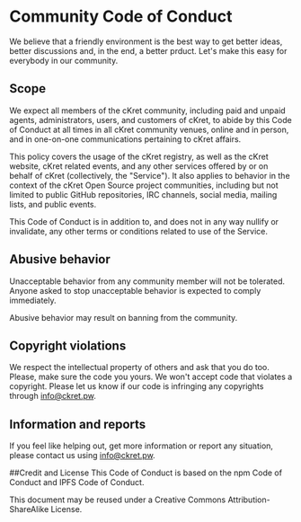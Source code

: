 # Community Code of Conduct

We believe that a friendly environment is the best way to get better ideas, better discussions and, in the end, a better prduct. Let's make this easy for everybody in our community.


## Scope
We expect all members of the cKret community, including paid and unpaid agents, administrators, users, and customers of cKret, to abide by this Code of Conduct at all times in all cKret community venues, online and in person, and in one-on-one communications pertaining to cKret affairs.

This policy covers the usage of the cKret registry, as well as the cKret website, cKret related events, and any other services offered by or on behalf of cKret (collectively, the "Service"). It also applies to behavior in the context of the cKret Open Source project communities, including but not limited to public GitHub repositories, IRC channels, social media, mailing lists, and public events.

This Code of Conduct is in addition to, and does not in any way nullify or invalidate, any other terms or conditions related to use of the Service.


## Abusive behavior
Unacceptable behavior from any community member will not be tolerated. Anyone asked to stop unacceptable behavior is expected to comply immediately.

Abusive behavior may result on banning from the community.


## Copyright violations
We respect the intellectual property of others and ask that you do too. Please, make sure the code you yours. We won't accept code that violates a copyright. Please let us know if our code is infringing any copyrights through [info@ckret.pw](mailto:info@ckret.pw).


## Information and reports
If you feel like helping out, get more information or report any situation, please contact us using [info@ckret.pw](mailto:info@ckret.pw).

##Credit and License
This Code of Conduct is based on the npm Code of Conduct and IPFS Code of Conduct.

This document may be reused under a Creative Commons Attribution-ShareAlike License.

